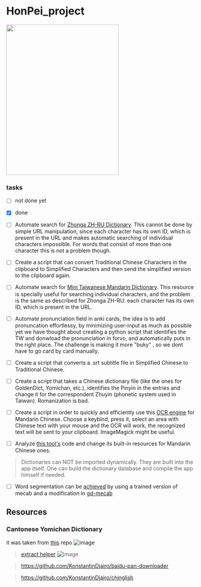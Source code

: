 # HonPei_project
<img src="/assets/img/logo.png" style="height: 400px; width:300px;"/>

### tasks
- [ ] not done yet
- [x] done

- [ ] Automate search for [Zhonga ZH-RU Dictionary](https://www.zhonga.ru/). This cannot be done by simple URL manipulation, since each character has its own ID, which is present in the URL and makes automatic searching of individual characters impossible. For words that consist of more than one character this is not a problem though.
- [ ] Create a script that can convert Traditional Chinese Characters in the clipboard to Simplified Characters and then send the simplified version to the clipboard again.
- [ ] Automate search for [Mini Taiwanese Mandarin Dictionary](https://dict.mini.moe.edu.tw). This resource is specially useful for searching individual characters, and the problem is the same as described for Zhonga ZH-RU: each character has its own ID, which is present in the URL. 
- [ ] Automate pronunciation field in anki cards, the idea is to add pronuncation effortlessy, by minimizing user-input as much as possible 
      yet we have thought about creating a python script that identifies the TW and donwload the pronunciation in forvo, and automatically puts in the right place. The challenge is making it more "buky" , so we dont have to go card by card manually.
- [ ] Create a script that converts a .srt subtitle file in Simplified Chinese to Traditional Chinese.
- [ ] Create a script that takes a Chinese dictionary file (like the ones for GoldenDict, Yomichan, etc.), identifies the Pinyin in the entries and change it for the correspondent Zhuyin (phonetic system used in Taiwan). Romanization is bad.
- [ ] Create a script in order to quickly and efficiently use this [OCR engine](https://github.com/ooooverflow/chinese-ocr) for Mandarin Chinese. Choose a keybind, press it, select an area with Chinese text with your mouse and the OCR will work, the recognized text will be sent to your clipboard. ImageMagick might be useful.
- [ ] Analyze [this tool's](https://github.com/emc2314/arujisho) code and change its built-in resources for Mandarin Chinese ones. 
> Dictionaries can NOT be imported dynamically. They are built into the app itself. One can build the dictionary database and compile the app himself if needed.

- [ ] Word segmentation can be [achieved](https://github.com/KonstantinDjairo/CC-CEDICT-MeCab) by using a trained version of mecab and a modification in [gd-mecab](https://github.com/Ajatt-Tools/gd-tools/#gd-mecab)
## Resources

### Cantonese Yomichan Dictionary
it was taken from [this](https://github.com/MarvNC/yomichan-dictionaries#cantonese) repo
![image](https://github.com/freestanding-binary/HonPei_project/assets/53496273/47e34bc7-215c-49cf-853d-245cea4d749d)


> [extract helper](https://github.com/KonstantinDjairo/TaiPei_project/blob/main/bin/extract.sh)
![image](https://github.com/KonstantinDjairo/TaiPei_project/assets/53496273/fcfba0f0-4e33-4d6e-a3e4-e3f11e5b18bd)


> https://github.com/KonstantinDjairo/baidu-pan-downloader

> https://github.com/KonstantinDjairo/chinglish

